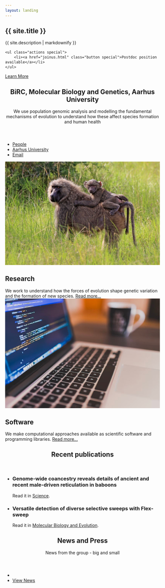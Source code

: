 ```yaml
---
layout: landing
---
```

<!-- Banner -->
<section id="banner">
<div class="inner">
<h2>{{ site.title }}</h2>
<p>{{ site.description | markdownify }}</p>

	<ul class="actions special">
		<li><a href="joinus.html" class="button special">Postdoc position available</a></li>
	</ul>

</div>
<a href="#one" class="more scrolly">Learn More</a>
</section>

<!-- One -->
<section id="one" class="wrapper style1 special">
<div class="inner">
<header class="major"> 
<h2>BiRC, Molecular Biology and Genetics, Aarhus University</h2>
<p>We use population genomic analysis and modelling the fundamental mechanisms of evolution to understand how these affect species formation and human health</p>
</header>
</div>
	<ul class="icons major">
	<li><a href="people.html" style="border-bottom-color: transparent;"><span class="icon fa-users major style1"><span class="label">People</span></span></a></li>
	<li><a href="http://www.birc.au.dk" style="border-bottom-color: transparent;"><span class="icon fa-university major style2"><span class="label">Aarhus University</span></span></a></li>
	<li><a href="mailto:kaspermunch@birc.au.dk" style="border-bottom-color: transparent;"><span class="icon fa-envelope-o major style3"><span class="label">Email</span></span></a></li>
	</ul>

</section>

<!-- Two -->
<section id="two" class="wrapper alt style2">
<section class="spotlight">
<div class="image"><img src="images/olive_baboon.jpg" /></div><div class="content">
<h2>Research</h2>
We work to understand how the forces of evolution shape genetic variation and the formation of new species. <a href="research.html">Read more...</a>
</div>
</section>
<section class="spotlight">
<div class="image"><img src="images/laptop_cropped.jpg" /></div><div class="content">
<h2>Software</h2>
We make computational approaches available as scientific software and programming libraries. <a href="software.html">Read more...</a>
</div>
</section>
<!-- <section class="spotlight">
<div class="image"><img src="images/lemur.png" /></div><div class="content">
<h2>Popular science</h2>
When possible, we write about our work for wider audience. <a href="popular_science.html">Read more...</a>
</div>
</section> -->
</section>

<!-- Three -->
<section id="three" class="wrapper style3 special">
<div class="inner">
<header class="major">
<h2>Recent publications</h2>
<!-- <p>See the full list of publications <a href="publications.html">here</a>.</p> -->
</header>
<ul class="features">
<li class="icon fa-newspaper-o">
<h3>Genome-wide coancestry reveals details of ancient and recent male-driven reticulation in baboons</h3>
Read it in <a href="https://www.science.org/doi/10.1126/science.abn8153">Science</a>.
</li>
<li class="icon fa-newspaper-o">
<h3>Versatile detection of diverse selective sweeps with Flex-sweep</h3>
Read it in <a href="https://academic.oup.com/mbe/article/40/6/msad139/7194669">Molecular Biology and Evolution</a>.
</li>
</ul>
</div>
</section>

<!-- CTA -->
<section id="cta" class="wrapper style4">
<div class="inner">
<header>
<h2>News and Press</h2>
<p>News from the group - big and small</p>
</header>
<ul class="actions vertical">
<li></li>
<li><a href="news.html" class="button fit">View News</a></li>
</ul>
</div>
</section>
